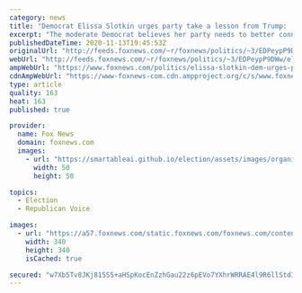 ```yaml
---
category: news
title: "Democrat Elissa Slotkin urges party take a lesson from Trump: 'He doesn't talk down to anybody'"
excerpt: "The moderate Democrat believes her party needs to better connect with voters after losing seats in the House"
publishedDateTime: 2020-11-13T19:45:53Z
originalUrl: "http://feeds.foxnews.com/~r/foxnews/politics/~3/EDPeypP9DWw/elissa-slotkin-dem-urges-party-act-more-like-trump"
webUrl: "http://feeds.foxnews.com/~r/foxnews/politics/~3/EDPeypP9DWw/elissa-slotkin-dem-urges-party-act-more-like-trump"
ampWebUrl: "https://www.foxnews.com/politics/elissa-slotkin-dem-urges-party-act-more-like-trump.amp"
cdnAmpWebUrl: "https://www-foxnews-com.cdn.ampproject.org/c/s/www.foxnews.com/politics/elissa-slotkin-dem-urges-party-act-more-like-trump.amp"
type: article
quality: 163
heat: 163
published: true

provider:
  name: Fox News
  domain: foxnews.com
  images:
    - url: "https://smartableai.github.io/election/assets/images/organizations/foxnews.com-50x50.jpg"
      width: 50
      height: 50

topics:
  - Election
  - Republican Voice

images:
  - url: "https://a57.foxnews.com/static.foxnews.com/foxnews.com/content/uploads/2020/11/340/340/Flood-pic.jpg?ve=1&tl=1"
    width: 340
    height: 340
    isCached: true

secured: "w7Xb5Tv8JKj815S5+aHSpKocEnZzhGau22z6pEVo7YXhrWRRAE4l9R6llStd3lpF2hf3tH03luw1yZd0v//CQE8k6yZ7T8fRN002+ToVfHQikotnIGxiNssUEdl2WWMnFIhzqhlvKa+7Uz+R6CDQDIIvXGFOTzruZjvkxHn5fd51wDpVx2bdd7JHHPM3iGBz/CLMZnpnkp//NH8RRL+uiiiJkvARdRShuYo/8QVkYsElcna7vXrWiwF5N6fNzZjpJPFrjfaQI65+fvdD/lk7VwWfM/84wg5bWky9j8mHfFnbppkF8Z1RDXwxyhqsyzYB6uNrZ5BgqGLz6WlfCNV7AX5ZtcsOGP7EOBOBUPDsPVU=;B+ikrY3N3ZfMajldxEnfWA=="
---
```


